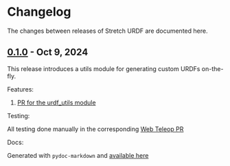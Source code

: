 # Changelog

The changes between releases of Stretch URDF are documented here.

## [0.1.0](https://pypi.org/project/hello-robot-stretch-urdf/0.1.0/) - Oct 9, 2024

This release introduces a utils module for generating custom URDFs on-the-fly.

Features:

1. [PR for the urdf_utils module](https://github.com/hello-robot/stretch_urdf/pull/27)

Testing:

All testing done manually in the corresponding [Web Teleop PR](https://github.com/hello-robot/stretch_web_teleop/pull/108)

Docs:

Generated with `pydoc-markdown` and [available here](https://github.com/hello-robot/stretch_urdf/blob/main/docs/urdf_utils.md)

